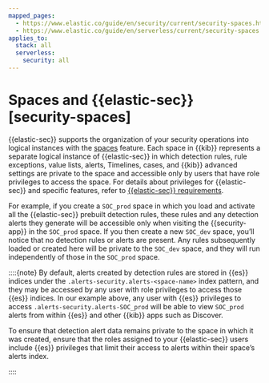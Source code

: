 ```yaml
---
mapped_pages:
  - https://www.elastic.co/guide/en/security/current/security-spaces.html
  - https://www.elastic.co/guide/en/serverless/current/security-spaces.html
applies_to:
  stack: all
  serverless:
    security: all
---
```


# Spaces and {{elastic-sec}} [security-spaces]

{{elastic-sec}} supports the organization of your security operations into logical instances with the [spaces](../../../deploy-manage/manage-spaces.md) feature. Each space in {{kib}} represents a separate logical instance of {{elastic-sec}} in which detection rules, rule exceptions, value lists, alerts, Timelines, cases, and {{kib}} advanced settings are private to the space and accessible only by users that have role privileges to access the space. For details about privileges for {{elastic-sec}} and specific features, refer to [{{elastic-sec}} requirements](elastic-security-requirements.md).

For example, if you create a `SOC_prod` space in which you load and activate all the {{elastic-sec}} prebuilt detection rules, these rules and any detection alerts they generate will be accessible only when visiting the {{security-app}} in the `SOC_prod` space. If you then create a new `SOC_dev` space, you’ll notice that no detection rules or alerts are present. Any rules subsequently loaded or created here will be private to the `SOC_dev` space, and they will run independently of those in the `SOC_prod` space.

::::{note}
By default, alerts created by detection rules are stored in {{es}} indices under the `.alerts-security.alerts-<space-name>` index pattern, and they may be accessed by any user with role privileges to access those {{es}} indices. In our example above, any user with {{es}} privileges to access `.alerts-security.alerts-SOC_prod` will be able to view `SOC_prod` alerts from within {{es}} and other {{kib}} apps such as Discover.

To ensure that detection alert data remains private to the space in which it was created, ensure that the roles assigned to your {{elastic-sec}} users include {{es}} privileges that limit their access to alerts within their space’s alerts index.

::::
